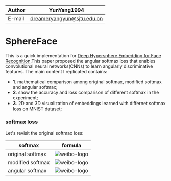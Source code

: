 |Author|YunYang1994|
|---|---
|E-mail|dreameryangyun@sjtu.edu.cn


SphereFace
===========================
This is a quick implementation for [Deep Hypersphere Embedding for Face Recognition](https://arxiv.org/abs/1805.09298).This paper proposed the angular softmax loss that enables convolutional neural networks(CNNs) to learn angularly discriminative features. The main content I replicated contains: <br>

- **1**. mathematical comparison among original softmax, modified softmax and angular softmax;
- **2**. show the accuracy and loss comparison of different softmax in the experiment;
- **3**. 2D and 3D visualization of embeddings learned with differnet softmax loss on MNIST dataset;

### softmax loss
Let's revisit the original softmax loss:

|softmax|formula|
|---|:---:|
|original softmax|![weibo-logo](https://github.com/YunYang1994/SphereFace/blob/master/image/original_softmax.png)|
|modified softmax|![weibo-logo](https://github.com/YunYang1994/SphereFace/blob/master/image/modified_softmax.png)|
|angular softmax|![weibo-logo](https://github.com/YunYang1994/SphereFace/blob/master/image/angular_softmax.png)|

